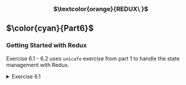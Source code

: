 <h3 align="center"> $\textcolor{orange}{REDUX\ }$
</h3>

## $\color{cyan}{Part6}$

### Getting Started with Redux

Exercise 6.1 - 6.2 uses `unicafe` exercise from part 1 to handle the state management with Redux.

<details>
<summary>
Exercise 6.1 
 </summary>

Step 1
Using base project :

```
  "git clone https://github.com/fullstack-hy2020/unicafe-redux.git"
```

next
`cd unicafe-redux `
// go to the directory of cloned repository

```
rm -rf .git
```

$\color{lighgreen}{

```

npm install
```

}$

```
npm start
```

</details>
